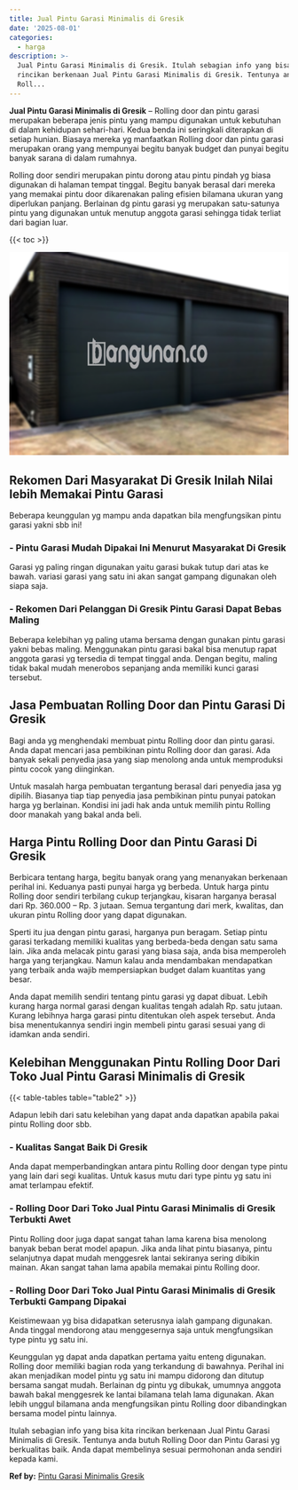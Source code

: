 ```yaml
---
title: Jual Pintu Garasi Minimalis di Gresik
date: '2025-08-01'
categories:
  - harga
description: >-
  Jual Pintu Garasi Minimalis di Gresik. Itulah sebagian info yang bisa kita
  rincikan berkenaan Jual Pintu Garasi Minimalis di Gresik. Tentunya anda butuh
  Roll...
---
```


**Jual Pintu Garasi Minimalis di Gresik** – Rolling door dan pintu garasi merupakan beberapa jenis pintu yang mampu digunakan untuk kebutuhan di dalam kehidupan sehari-hari. Kedua benda ini seringkali diterapkan di setiap hunian. Biasaya mereka yg manfaatkan Rolling door dan pintu garasi merupakan orang yang mempunyai begitu banyak budget dan punyai begitu banyak sarana di dalam rumahnya.

Rolling door sendiri merupakan pintu dorong atau pintu pindah yg biasa digunakan di halaman tempat tinggal. Begitu banyak berasal dari mereka yang memakai pintu door dikarenakan paling efisien bilamana ukuran yang diperlukan panjang. Berlainan dg pintu garasi yg merupakan satu-satunya pintu yang digunakan untuk menutup anggota garasi sehingga tidak terliat dari bagian luar.

{{< toc >}}

![Jual Pintu Garasi Minimalis di Gresik](/images/pintu-garasi-23.png)

## Rekomen Dari Masyarakat Di Gresik Inilah Nilai lebih Memakai Pintu Garasi

Beberapa keunggulan yg mampu anda dapatkan bila mengfungsikan pintu garasi yakni sbb ini!

### \- Pintu Garasi Mudah Dipakai Ini Menurut Masyarakat Di Gresik

Garasi yg paling ringan digunakan yaitu garasi bukak tutup dari atas ke bawah. variasi garasi yang satu ini akan sangat gampang digunakan oleh siapa saja.

### \- Rekomen Dari Pelanggan Di Gresik Pintu Garasi Dapat Bebas Maling

Beberapa kelebihan yg paling utama bersama dengan gunakan pintu garasi yakni bebas maling. Menggunakan pintu garasi bakal bisa menutup rapat anggota garasi yg tersedia di tempat tinggal anda. Dengan begitu, maling tidak bakal mudah menerobos sepanjang anda memiliki kunci garasi tersebut.

## Jasa Pembuatan Rolling Door dan Pintu Garasi Di Gresik

Bagi anda yg menghendaki membuat pintu Rolling door dan pintu garasi. Anda dapat mencari jasa pembikinan pintu Rolling door dan garasi. Ada banyak sekali penyedia jasa yang siap menolong anda untuk memproduksi pintu cocok yang diinginkan.

Untuk masalah harga pembuatan tergantung berasal dari penyedia jasa yg dipilih. Biasanya tiap tiap penyedia jasa pembikinan pintu punyai patokan harga yg berlainan. Kondisi ini jadi hak anda untuk memilih pintu Rolling door manakah yang bakal anda beli.

## Harga Pintu Rolling Door dan Pintu Garasi Di Gresik

Berbicara tentang harga, begitu banyak orang yang menanyakan berkenaan perihal ini. Keduanya pasti punyai harga yg berbeda. Untuk harga pintu Rolling door sendiri terbilang cukup terjangkau, kisaran harganya berasal dari Rp. 360.000 – Rp. 3 jutaan. Semua tergantung dari merk, kwalitas, dan ukuran pintu Rolling door yang dapat digunakan.

Sperti itu jua dengan pintu garasi, harganya pun beragam. Setiap pintu garasi terkadang memiliki kualitas yang berbeda-beda dengan satu sama lain. Jika anda melacak pintu garasi yang biasa saja, anda bisa memperoleh harga yang terjangkau. Namun kalau anda mendambakan mendapatkan yang terbaik anda wajib mempersiapkan budget dalam kuantitas yang besar.

Anda dapat memilih sendiri tentang pintu garasi yg dapat dibuat. Lebih kurang harga normal garasi dengan kualitas tengah adalah Rp. satu jutaan. Kurang lebihnya harga garasi pintu ditentukan oleh aspek tersebut. Anda bisa menentukannya sendiri ingin membeli pintu garasi sesuai yang di idamkan anda sendiri.

## Kelebihan Menggunakan Pintu Rolling Door Dari Toko Jual Pintu Garasi Minimalis di Gresik

{{< table-tables table="table2" >}}

Adapun lebih dari satu kelebihan yang dapat anda dapatkan apabila pakai pintu Rolling door sbb.

### \- Kualitas Sangat Baik Di Gresik

Anda dapat memperbandingkan antara pintu Rolling door dengan type pintu yang lain dari segi kualitas. Untuk kasus mutu dari type pintu yg satu ini amat terlampau efektif.

### \- Rolling Door Dari Toko Jual Pintu Garasi Minimalis di Gresik Terbukti Awet

Pintu Rolling door juga dapat sangat tahan lama karena bisa menolong banyak beban berat model apapun. Jika anda lihat pintu biasanya, pintu selanjutnya dapat mudah menggesrek lantai sekiranya sering dibikin mainan. Akan sangat tahan lama apabila memakai pintu Rolling door.

### \- Rolling Door Dari Toko Jual Pintu Garasi Minimalis di Gresik Terbukti Gampang Dipakai

Keistimewaan yg bisa didapatkan seterusnya ialah gampang digunakan. Anda tinggal mendorong atau menggesernya saja untuk mengfungsikan type pintu yg satu ini.

Keunggulan yg dapat anda dapatkan pertama yaitu enteng digunakan. Rolling door memiliki bagian roda yang terkandung di bawahnya. Perihal ini akan menjadikan model pintu yg satu ini mampu didorong dan ditutup bersama sangat mudah. Berlainan dg pintu yg dibukak, umumnya anggota bawah bakal menggesrek ke lantai bilamana telah lama digunakan. Akan lebih unggul bilamana anda mengfungsikan pintu Rolling door dibandingkan bersama model pintu lainnya.

Itulah sebagian info yang bisa kita rincikan berkenaan Jual Pintu Garasi Minimalis di Gresik. Tentunya anda butuh Rolling Door dan Pintu Garasi yg berkualitas baik. Anda dapat membelinya sesuai permohonan anda sendiri kepada kami.

**Ref by:** [Pintu Garasi Minimalis Gresik](https://id.wikipedia.org/wiki/Pintu)
